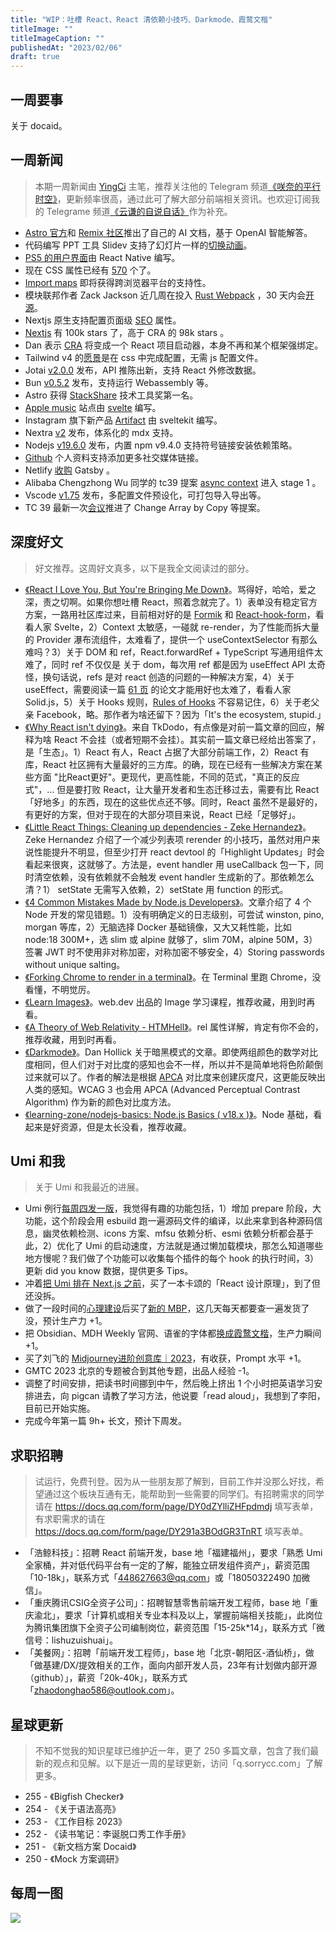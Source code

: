 ```yaml
---
title: "WIP：吐槽 React、React 清依赖小技巧、Darkmode、霞鹜文楷"
titleImage: ""
titleImageCaption: ""
publishedAt: "2023/02/06"
draft: true
---
```


## 一周要事

关于 docaid。

## 一周新闻
> 本期一周新闻由 [YingCi](https://github.com/fz6m) 主笔，推荐关注他的 Telegram 频道[《咲奈的平行时空》](https://t.me/SakinaSpace)，更新频率很高，通过此可了解大部分前端相关资讯。也欢迎订阅我的 Telegrame 频道[《云谦的自说自话》](https://t.me/yqtalk)作为补充。

- [Astro 官方](https://houston.astro.build/)和 [Remix 社区](https://remix.polymath.chat/)推出了自己的 AI 文档，基于 OpenAI 智能解答。
- 代码编写 PPT 工具 Slidev 支持了幻灯片一样的[切换动画](https://twitter.com/antfu7/status/1619536044311089154)。
- [PS5 的用户界面](https://twitter.com/syke/status/1619413099861413889)由 React Native 编写。
- 现在 CSS 属性已经有 [570](https://www.w3.org/Style/CSS/all-properties.en.html) 个了。
- [Import maps](https://caniuse.com/import-maps) 即将获得跨浏览器平台的支持性。
- 模块联邦作者 Zack Jackson 近几周在投入 [Rust Webpack](https://twitter.com/ScriptedAlchemy/status/1619951813687660544) ，30 天内会[开源](https://twitter.com/ScriptedAlchemy/status/1621220073192189952)。
- Nextjs 原生支持配置页面级 [SEO](https://twitter.com/leeerob/status/1619743437577912321) 属性。
- [Nextjs](https://github.com/vercel/next.js) 有 100k stars 了，高于 CRA 的 98k stars 。
- Dan 表示 [CRA](https://github.com/reactjs/reactjs.org/pull/5487#issuecomment-1409720741) 将变成一个 React 项目启动器，本身不再和某个框架强绑定。
- Tailwind v4 的[愿景](https://twitter.com/adamwathan/status/1620261896611061760)是在 css 中完成配置，无需 js 配置文件。
- Jotai [v2.0.0](https://github.com/pmndrs/jotai/releases/tag/v2.0.0) 发布，API 推陈出新，支持 React 外修改数据。
- Bun [v0.5.2](https://bun.sh/blog/bun-v0.5.2) 发布，支持运行 Webassembly 等。
- Astro 获得 [StackShare](https://stackshare.io/posts/top-developer-tools-2022#new) 技术工具奖第一名。
- [Apple music](https://music.apple.com/cn/browse) 站点由 [svelte](https://svelte.dev/blog/whats-new-in-svelte-february-2023) 编写。
- Instagram 旗下新产品 [Artifact](https://artifact.news/) 由 sveltekit 编写。
- Nextra [v2](https://the-guild.dev/blog/nextra-2) 发布，体系化的 mdx 支持。
- Nodejs [v19.6.0](https://nodejs.org/en/blog/release/v19.6.0/) 发布，内置 npm v9.4.0 支持符号链接安装依赖策略。
- [Github](https://github.blog/changelog/2023-02-02-add-more-social-links-to-your-user-profile/) 个人资料支持添加更多社交媒体链接。
- Netlify [收购](https://www.gatsbyjs.com/blog/gatsby-is-joining-netlify/) Gatsby 。
- Alibaba Chengzhong Wu 同学的 tc39 提案 [async context](https://github.com/tc39/proposal-async-context) 进入 stage 1 。
- Vscode [v1.75](https://code.visualstudio.com/updates/v1_75) 发布，多配置文件预设化，可打包导入导出等。
- TC 39 最新一次[会议](https://twitter.com/robpalmer2/status/1621234674327605248)推进了 Change Array by Copy 等提案。

## 深度好文
> 好文推荐。这周好文真多，以下是我全文阅读过的部分。

- [《React I Love You, But You're Bringing Me Down》](https://marmelab.com/blog/2022/09/20/react-i-love-you.html)。骂得好，哈哈，爱之深，责之切啊。如果你想吐槽 React，照着念就完了。1）表单没有稳定官方方案，一路用社区库过来，目前相对好的是 [Formik](https://formik.org/) 和 [React-hook-form](https://react-hook-form.com/)，看看人家 Svelte，2）Context 太敏感，一碰就 re-render，为了性能而拆大量的 Provider 瀑布流组件，太难看了，提供一个 useContextSelector 有那么难吗？3）关于 DOM 和 ref，React.forwardRef + TypeScript 写通用组件太难了，同时 ref 不仅仅是 关于 dom，每次用 ref 都是因为 useEffect API 太奇怪，换句话说，refs 是对 react 创造的问题的一种解决方案，4）关于 useEffect，需要阅读一篇 [61 页](https://t.me/yqtalk/164) 的论文才能用好也太难了，看看人家 Solid.js，5）关于 Hooks 规则，[Rules of Hooks](https://reactjs.org/docs/hooks-rules.html) 不容易记住，6）关于老父亲 Facebook，略。那作者为啥还留下？因为「It's the ecosystem, stupid.」
- [《Why React isn't dying》](https://tkdodo.eu/blog/why-react-isnt-dying)。来自 TkDodo，有点像是对前一篇文章的回应，解释为啥 React 不会挂（或者短期不会挂）。其实前一篇文章已经给出答案了，是「生态」。1）React 有人，React 占据了大部分前端工作，2）React 有库，React 社区拥有大量最好的三方库。的确，现在已经有一些解决方案在某些方面 "比React更好"。更现代，更高性能，不同的范式，"真正的反应式"，… 但是要打败 React，让大量开发者和生态迁移过去，需要有比 React 「好地多」的东西，现在的这些优点还不够。同时，React 虽然不是最好的，有更好的方案，但对于现在的大部分项目来说，React 已经「足够好」。
- [《Little React Things: Cleaning up dependencies - Zeke Hernandez》](https://www.zekehernandez.com/posts/cleaning-up-dependencies)。Zeke Hernandez 介绍了一个减少列表项 rerender 的小技巧，虽然对用户来说性能提升不明显，但至少打开 react devtool 的「Highlight Updates」时会看起来很爽，这就够了。方法是，event handler 用 useCallback 包一下，同时清空依赖，没有依赖就不会触发 event handler 生成新的了。那依赖怎么清？1） setState 无需写入依赖，2）setState 用 function 的形式。
- [《4 Common Mistakes Made by Node.js Developers》](https://amplication.com/blog/4-common-mistakes-made-by-nodejs-developers)。文章介绍了 4 个 Node 开发的常见错题。1）没有明确定义的日志级别，可尝试 winston, pino, morgan 等库，2）无脑选择 Docker 基础镜像，又大又耗性能，比如 node:18 300M+，选 slim 或 alpine 就够了，slim 70M，alpine 50M，3）签署 JWT 时不使用非对称加密，对称加密不够安全，4）Storing passwords without unique salting。
- [《Forking Chrome to render in a terminal》](https://fathy.fr/carbonyl)。在 Terminal 里跑 Chrome，没看懂，不明觉厉。
- [《Learn Images》](https://web.dev/learn/images/)。web.dev 出品的 Image 学习课程，推荐收藏，用到时再看。
- [《A Theory of Web Relativity - HTMHell》](https://www.htmhell.dev/adventcalendar/2022/21/)。rel 属性详解，肯定有你不会的，推荐收藏，用到时再看。
- [《Darkmode》](https://typefully.com/DanHollick/UceA0ne)。Dan Hollick 关于暗黑模式的文章。即使两组颜色的数学对比度相同，但人们对于对比度的感知也会不一样，所以并不是简单地将色阶颠倒过来就可以了。作者的解法是根据 [APCA](https://twitter.com/DanHollick/status/1468958644364402702?s=20) 对比度来创建灰度尺，这更能反映出人类的感知。WCAG 3 也会用 APCA (Advanced Perceptual Contrast Algorithm) 作为新的颜色对比度方法。
- [《learning-zone/nodejs-basics: Node.js Basics ( v18.x )》](https://github.com/learning-zone/nodejs-basics)。Node 基础，看起来是好资源，但是太长没看，推荐收藏。

## Umi 和我
> 关于 Umi 和我最近的进展。

- Umi 例行[每周四发一版](https://github.com/umijs/umi/releases)，我觉得有趣的功能包括，1）增加 prepare 阶段，大功能，这个阶段会用 esbuild 跑一遍源码文件的编译，以此来拿到各种源码信息，幽灵依赖检测、icons 方案、mfsu 依赖分析、esmi 依赖分析都会基于此，2）优化了 Umi 的启动速度，方法就是通过懒加载模块，那怎么知道哪些地方慢呢？我们做了个功能可以收集每个插件的每个 hook 的执行时间，3）更新 did you know 数据，提供更多 Tips。
- 冲着[把 Umi 排在 Next.js 之前](https://t.me/yqtalk/158)，买了一本卡颂的「React 设计原理」，到了但还没拆。
- 做了一段时间的[心理建设](https://t.me/yqtalk/155)后买了[新的 MBP](https://t.me/yqtalk/157)，这几天每天都要查一遍发货了没，预计生产力 +1。
- 把 Obsidian、MDH Weekly 官网、语雀的字体都[换成霞鹜文楷](https://t.me/yqtalk/163)，生产力瞬间 +1。
- 买了刘飞的 [Midjourney进阶创意库｜2023](https://xiaobot.net/p/MJ2023?refer=d88359e1-b1a7-464e-ad5a-dea9cc210c33)，有收获，Prompt 水平 +1。
- GMTC 2023 北京的专题被合到其他专题，出品人经验 -1。
- 调整了时间安排，把读书时间挪到中午，然后晚上挤出 1 个小时把英语学习安排进去，向 pigcan 请教了学习方法，他说要「read aloud」，我想到了李阳，目前已开始实施。
- 完成今年第一篇 9h+ 长文，预计下周发。

## 求职招聘
> 试运行，免费刊登。因为从一些朋友那了解到，目前工作并没那么好找，希望通过这个板块互通有无，能帮助到一些需要的同学们。有招聘需求的同学请在 https://docs.qq.com/form/page/DY0dZYlliZHFpdmdj 填写表单，有求职需求的请在 https://docs.qq.com/form/page/DY291a3BOdGR3TnRT 填写表单。

- 「浩鲸科技」：招聘 React 前端开发，base 地「福建福州」，要求「熟悉 Umi 全家桶，并对低代码平台有一定的了解，能独立研发组件资产」，薪资范围「10-18k」，联系方式「448627663@qq.com」或「18050322490 加微信」。
- 「重庆腾讯CSIG全资子公司」：招聘智慧零售前端开发工程师，base 地「重庆渝北」，要求「计算机或相关专业本科及以上，掌握前端相关技能」，此岗位为腾讯集团旗下全资子公司编制岗位，薪资范围「15-25k*14」，联系方式「微信号：lishuzuishuai」。
- 「美餐网」：招聘「前端开发工程师」，base 地「北京-朝阳区-酒仙桥」，做「做基建/DX/提效相关的工作，面向内部开发人员，23年有计划做内部开源（github）」，薪资「20k-40k」，联系方式「zhaodonghao586@outlook.com」。

## 星球更新
> 不知不觉我的知识星球已维护近一年，更了 250 多篇文章，包含了我们最新的观点和见解。以下是近一周的星球更新，访问「q.sorrycc.com」了解更多。

- 255 - 《Bigfish Checker》
- 254 - 《关于语法高亮》
- 253 - 《工作目标 2023》
- 252 - 《读书笔记：李诞脱口秀工作手册》
- 251 - 《新文档方案 Docaid》
- 250 - 《Mock 方案调研》

## 每周一图

![](https://img.alicdn.com/imgextra/i2/O1CN01NURoCS1i4TGGrA3Pr_!!6000000004359-0-tps-1150-680.jpg)
